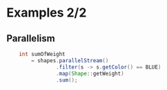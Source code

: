 # Examples 2/2 #

## Parallelism ##

```java
    int sumOfWeight 
        = shapes.parallelStream()
                .filter(s -> s.getColor() == BLUE)
                .map(Shape::getWeight)
                .sum();
```

